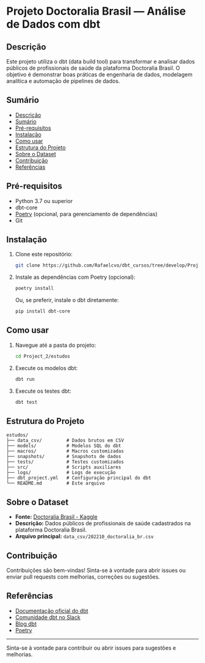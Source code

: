 # Projeto Doctoralia Brasil — Análise de Dados com dbt

## Descrição

Este projeto utiliza o dbt (data build tool) para transformar e analisar dados públicos de profissionais de saúde da plataforma Doctoralia Brasil. O objetivo é demonstrar boas práticas de engenharia de dados, modelagem analítica e automação de pipelines de dados.

## Sumário

- [Descrição](#descrição)
- [Sumário](#sumário)
- [Pré-requisitos](#pré-requisitos)
- [Instalação](#instalação)
- [Como usar](#como-usar)
- [Estrutura do Projeto](#estrutura-do-projeto)
- [Sobre o Dataset](#sobre-o-dataset)
- [Contribuição](#contribuição)
- [Referências](#referências)

## Pré-requisitos

- Python 3.7 ou superior
- dbt-core
- [Poetry](https://python-poetry.org/) (opcional, para gerenciamento de dependências)
- Git

## Instalação

1. Clone este repositório:
   ```bash
   git clone https://github.com/Rafaelcvo/dbt_cursos/tree/develop/Project_2
   ```
2. Instale as dependências com Poetry (opcional):
   ```bash
   poetry install
   ```
   Ou, se preferir, instale o dbt diretamente:
   ```bash
   pip install dbt-core
   ```

## Como usar

1. Navegue até a pasta do projeto:
   ```bash
   cd Project_2/estudos
   ```
2. Execute os modelos dbt:
   ```bash
   dbt run
   ```
3. Execute os testes dbt:
   ```bash
   dbt test
   ```

## Estrutura do Projeto

```
estudos/
├── data_csv/         # Dados brutos em CSV
├── models/           # Modelos SQL do dbt
├── macros/           # Macros customizadas
├── snapshots/        # Snapshots de dados
├── tests/            # Testes customizados
├── src/              # Scripts auxiliares
├── logs/             # Logs de execução
├── dbt_project.yml   # Configuração principal do dbt
└── README.md         # Este arquivo
```

## Sobre o Dataset

- **Fonte:** [Doctoralia Brasil - Kaggle](https://www.kaggle.com/datasets/miguelcorraljr/doctoralia-brasil)
- **Descrição:** Dados públicos de profissionais de saúde cadastrados na plataforma Doctoralia Brasil.
- **Arquivo principal:** `data_csv/202210_doctoralia_br.csv`

## Contribuição

Contribuições são bem-vindas! Sinta-se à vontade para abrir issues ou enviar pull requests com melhorias, correções ou sugestões.

## Referências

- [Documentação oficial do dbt](https://docs.getdbt.com/docs/introduction)
- [Comunidade dbt no Slack](https://community.getdbt.com/)
- [Blog dbt](https://blog.getdbt.com/)
- [Poetry](https://python-poetry.org/)

---

Sinta-se à vontade para contribuir ou abrir issues para sugestões e melhorias.